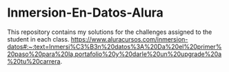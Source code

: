 # Inmersion-En-Datos-Alura

This repository contains my solutions for the challenges assigned to the student in each class.
https://www.aluracursos.com/inmersion-datos#:~:text=Inmersi%C3%B3n%20datos%3A%20Da%20el%20primer%20paso%20para%20la,portafolio%20y%20darle%20un%20upgrade%20a%20tu%20carrera.
